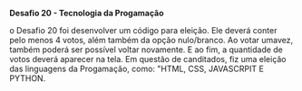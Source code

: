 **Desafio 20 - Tecnologia da Progamação**

o Desafio 20 foi desenvolver um código para eleição. Ele deverá conter pelo menos 4 votos, além também da opção nulo/branco. Ao votar umavez, também poderá ser possível voltar novamente. E ao fim, a quantidade de votos deverá aparecer na tela. Em questão de canditados, fiz uma eleição das linguagens da Progamação, como: "HTML, CSS, JAVASCRPIT E PYTHON.
